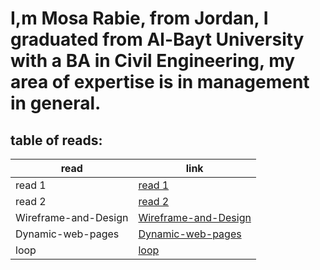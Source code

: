 # I,m Mosa Rabie, from Jordan, I graduated from Al-Bayt University with a BA in Civil Engineering, my area of ​​expertise is in management in general.


## table of reads:

| read        | link        |
| ----------- | ----------- |
| read 1      | [read 1](read1.md)      |
| read 2       | [read 2](read2.md)        |
| Wireframe-and-Design| [Wireframe-and-Design](Wireframe-and-Design.md)      |
|     Dynamic-web-pages   | [Dynamic-web-pages](Dynamic-web-pages.md)     |
|     loop  |[loop](loop.md)       |